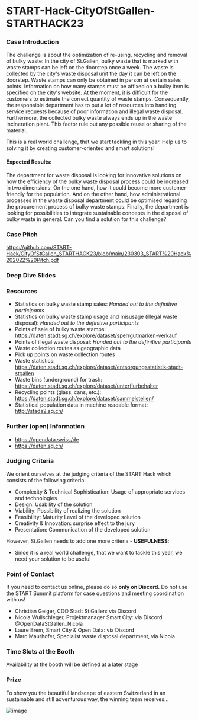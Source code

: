 # START-Hack-CityOfStGallen-STARTHACK23

### Case Introduction
The challenge is about the optimization of re-using, recycling and removal of bulky waste:
In the city of St.Gallen, bulky waste that is marked with waste stamps can be left on the doorstep once a week. The waste is collected by the city's waste disposal unit the day it can be left on the doorstep. Waste stamps can only be obtained in person at certain sales points. Information on how many stamps must be affixed on a bulky item is specified on the city's website.
At the moment, it is difficult for the customers to estimate the correct quantity of waste stamps. Consequently, the responsible department has to put a lot of resources into handling service requests because of poor information and illegal waste disposal. Furthermore, the collected bulky waste always ends up in the waste incineration plant. This factor rule out any possible reuse or sharing of the material. 

This is a real world challenge, that we start tackling in this year. Help us to solving it by creating customer-oriented and smart solutions!

#### Expected Results:
The department for waste disposal is looking for innovative solutions on how the efficiency of the bulky waste disposal process could be increased in two dimensions: On the one hand, how it could become more customer-friendly for the population. And on the other hand, how administrational processes in the waste disposal department could be optimised regarding the procurement process of bulky waste stamps. Finally, the department is looking for possibilities to integrate sustainable concepts in the disposal of bulky waste in general. Can you find a solution for this challenge?



### Case Pitch
https://github.com/START-Hack/CityOfStGallen_STARTHACK23/blob/main/230303_START%20Hack%202022%20Pitch.pdf

### Deep Dive Slides



### Resources
* Statistics on bulky waste stamp sales: *Handed out to the definitive participants*
* Statistics on bulky waste stamp usage and misusage (illegal waste disposal): *Handed out to the definitive participants*
* Points of sale of bulky waste stamps: https://daten.stadt.sg.ch/explore/dataset/sperrgutmarken-verkauf
* Points of illegal waste disposal: *Handed out to the definitive participants*
* Waste collection routes as geographic data
* Pick up points on waste collection routes
* Waste statistics: https://daten.stadt.sg.ch/explore/dataset/entsorgungsstatistik-stadt-stgallen
* Waste bins (underground) for trash: https://daten.stadt.sg.ch/explore/dataset/unterflurbehalter
* Recycling points (glass, cans, etc.): https://daten.stadt.sg.ch/explore/dataset/sammelstellen/
* Statistical population data in machine readable format: http://stada2.sg.ch/

### Further (open) Information
* https://opendata.swiss/de
* https://daten.sg.ch/


### Judging Criteria
We orient ourselves at the judging criteria of the START Hack which consists of the following criteria:
* Complexity & Technical Sophistication: Usage of appropriate services and technologies
* Design: Usability of the solution
* Viability: Possibility of realizing the solution
* Feasibility: Maturity Level of the developed solution
* Creativity & Innovation: surprise effect to the jury
* Presentation: Communication of the developed solution

However, St.Gallen needs to add one more criteria - **USEFULNESS**:

* Since it is a real world challenge, that we want to tackle this year, we need your solution to be useful


### Point of Contact
If you need to contact us online, please do so **only on Discord.** Do not use the START Summit platform for case questions and meeting coordination with us!

* Christian Geiger, CDO Stadt St.Gallen: via Discord
* Nicola Wullschleger, Projektmanager Smart City: via Discord @OpenDataStGallen_Nicola
* Laure Brem, Smart City & Open Data: via Discord
* Marc Maurhofer, Specialist waste disposal department, via Nicola

### Time Slots at the Booth
Availability at the booth will be defined at a later stage

### Prize
To show you the beautiful landscape of eastern Switzerland in an sustainable and still adventurous way, the winning team receives...

![image](https://user-images.githubusercontent.com/62013029/157916309-da4c4adf-212e-47ca-a5ef-cdb0dad43ccf.png)



